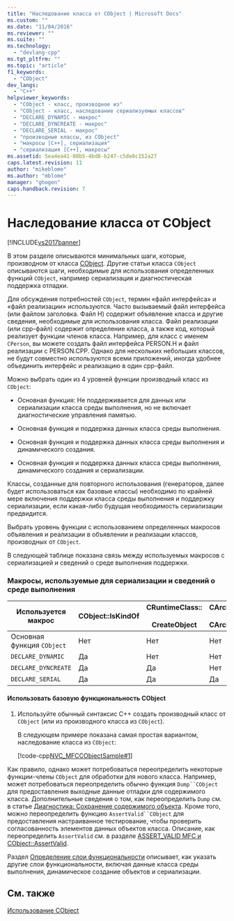 ```yaml
---
title: "Наследование класса от CObject | Microsoft Docs"
ms.custom: ""
ms.date: "11/04/2016"
ms.reviewer: ""
ms.suite: ""
ms.technology: 
  - "devlang-cpp"
ms.tgt_pltfrm: ""
ms.topic: "article"
f1_keywords: 
  - "CObject"
dev_langs: 
  - "C++"
helpviewer_keywords: 
  - "CObject - класс, производное из"
  - "CObject - класс, наследование сериализуемых классов"
  - "DECLARE_DYNAMIC - макрос"
  - "DECLARE_DYNCREATE - макрос"
  - "DECLARE_SERIAL - макрос"
  - "производные классы, из CObject"
  - "макросы [C++], сериализация"
  - "сериализация [C++], макросы"
ms.assetid: 5ea4ea41-08b5-4bd8-b247-c5de8c152a27
caps.latest.revision: 11
author: "mikeblome"
ms.author: "mblome"
manager: "ghogen"
caps.handback.revision: 7
---
```

# Наследование класса от CObject
[!INCLUDE[vs2017banner](../assembler/inline/includes/vs2017banner.md)]

В этом разделе описываются минимальных шаги, которые, производном от класса [CObject](../Topic/CObject%20Class.md).  Другие статьи класса `CObject` описываются шаги, необходимые для использования определенных функций `CObject`, например сериализация и диагностическая поддержка отладки.  
  
 Для обсуждения потребностей `CObject`, термин «файл интерфейса» и «файл реализации» используются.  Часто вызываемый файл интерфейса \(или файлом заголовка. Файл H\) содержит объявление класса и другие сведения, необходимые для использования класса.  Файл реализации \(или cpp\-файл\) содержит определение класса, а также код, который реализует функции членов класса.  Например, для класс с именем `CPerson`, вы можете создать файл интерфейса PERSON.H и файл реализации с PERSON.CPP.  Однако для нескольких небольших классов, не будут совместно используются всеми приложений, иногда удобнее объединить интерфейс и реализацию в один cpp\-файл.  
  
 Можно выбрать один из 4 уровней функции производный класс из `CObject`:  
  
-   Основная функция: Не поддерживается для данных или сериализации класса среды выполнения, но не включает диагностические управления памятью.  
  
-   Основная функция и поддержка данных класса среды выполнения.  
  
-   Основная функция и поддержка данных класса среды выполнения и динамического создания.  
  
-   Основная функция и поддержка данных класса среды выполнения, динамического создания и сериализации.  
  
 Классы, созданные для повторного использования \(генераторов, далее будет использоваться как базовые классы\) необходимо по крайней мере включения поддержки класса среды выполнения и поддержку сериализации, если какая\-либо будущая необходимость сериализации предвидится.  
  
 Выбрать уровень функции с использованием определенных макросов объявления и реализации в объявлении и реализации классов, производных от `CObject`.  
  
 В следующей таблице показана связь между используемых макросов с сериализацией и сведений о среде выполнения поддержки.  
  
### Макросы, используемые для сериализации и сведений о среде выполнения  
  
|Используется макрос|CObject::IsKindOf|CRuntimeClass::<br /><br /> CreateObject|CArchive::operator\>\><br /><br /> CArchive::operator\<\<|  
|-------------------------|-----------------------|--------------------------------------|-------------------------------------------------------|  
|Основная функция `CObject`|Нет|Нет|Нет|  
|`DECLARE_DYNAMIC`|Да|Нет|Нет|  
|`DECLARE_DYNCREATE`|Да|Да|Нет|  
|`DECLARE_SERIAL`|Да|Да|Да|  
  
#### Использовать базовую функциональность CObject  
  
1.  Используйте обычный синтаксис C\+\+ создать производный класс от `CObject` \(или из производного класса из `CObject`\).  
  
     В следующем примере показана самая простая вариантом, наследование класса из `CObject`:  
  
     [!code-cpp[NVC_MFCCObjectSample#1](../mfc/codesnippet/CPP/deriving-a-class-from-cobject_1.h)]  
  
 Как правило, однако может потребоваться переопределить некоторые функции\-члены `CObject` для обработки для нового класса.  Например, может потребоваться переопределить обычно функция `Dump``CObject` для предоставления выходные данные отладки для содержимого класса.  Дополнительные сведения о том, как переопределить `Dump` см. в статье [Диагностика: Сохранение содержимого объекта](http://msdn.microsoft.com/ru-ru/727855b1-5a83-44bd-9fe3-f1d535584b59).  Кроме того, можно переопределить функцию `AssertValid``CObject` для предоставления настраиванное тестирование, чтобы проверить согласованность элементов данных объектов класса.  Описание, как переопределить `AssertValid` см. в разделе [ASSERT\_VALID MFC и CObject::AssertValid](http://msdn.microsoft.com/ru-ru/7654fb75-9e9a-499a-8165-0a96faf2d5e6).  
  
 Раздел [Определение слои функциональности](../mfc/specifying-levels-of-functionality.md) описывает, как указать другие слои функциональности, включая данные класса среды выполнения, динамическое создание объектов и сериализации.  
  
## См. также  
 [Использование CObject](../mfc/using-cobject.md)